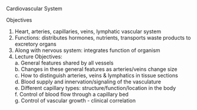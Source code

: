 Cardiovascular System

Objectives

1. Heart, arteries, capillaries, veins, lymphatic vascular system  
2. Functions: distributes hormones, nutrients, transports waste products to excretory organs  
3. Along with nervous system: integrates function of organism  
4. Lecture Objectives:  
    a. General features shared by all vessels  
    b. Changes in these general features as arteries/veins change size  
    c. How to distinguish arteries, veins & lymphatics in tissue sections  
    d. Blood supply and innervation/signaling of the vasculature  
    e. Different capillary types: structure/function/location in the body  
    f. Control of blood flow through a capillary bed  
    g. Control of vascular growth - clinical correlation

